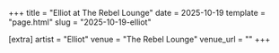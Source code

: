 +++
title = "Elliot at The Rebel Lounge"
date = 2025-10-19
template = "page.html"
slug = "2025-10-19-elliot"

[extra]
artist = "Elliot"
venue = "The Rebel Lounge"
venue_url = ""
+++
